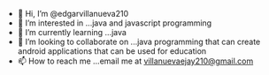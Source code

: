 - 👋 Hi, I’m @edgarvillanueva210
- 👀 I’m interested in ...java and javascript programming
- 🌱 I’m currently learning ...java
- 💞️ I’m looking to collaborate on ...java programming that can create android applications that can be used for education
- 📫 How to reach me ...email me at villanuevaejay210@gmail.com

<!---
edgarvillanueva210/edgarvillanueva210 is a ✨ special ✨ repository because its `README.md` (this file) appears on your GitHub profile.
You can click the Preview link to take a look at your changes.
--->
